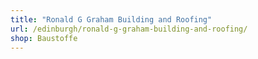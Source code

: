 ```yaml
---
title: "Ronald G Graham Building and Roofing"
url: /edinburgh/ronald-g-graham-building-and-roofing/
shop: Baustoffe
---
```

